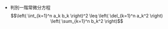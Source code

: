 - 判別一階常微分方程
$$\left( \int_{k=1}^n a_k b_k \right)^2 \leq \left( \del_{k=1}^n a_k^2 \right) \left( \sum_{k=1}^n b_k^2 \right)$$
